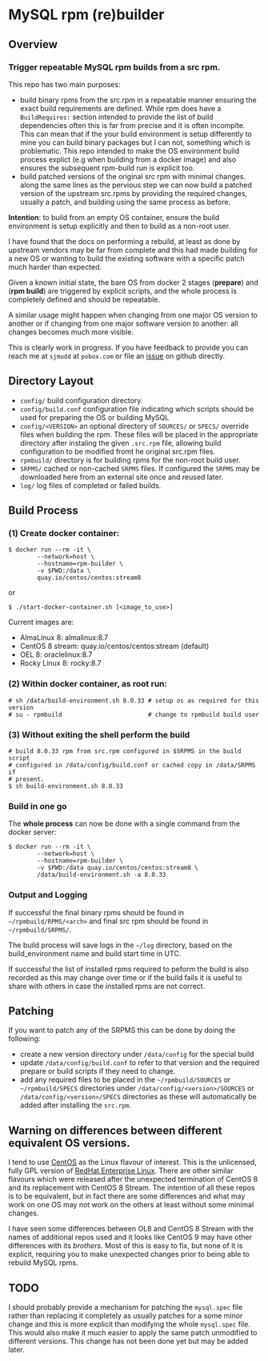 # MySQL rpm (re)builder

## Overview

### Trigger repeatable MySQL rpm builds from a src rpm.

This repo has two main purposes:
- build binary rpms from the src.rpm in a repeatable manner ensuring the
  exact build requirements are defined.
  While rpm does have a `BuildRequires:` section intended to provide the
  list of build dependencies often this is far from precise and it is
  often incomplte.  This can mean that if the your build environment is
  setup differently to mine you can build binary packages but I can not,
  something which is problematic.  This repo intended to make the OS
  environment build process explict (e.g when building from a docker
  image) and also ensures the subsequent rpm-build run is explicit too.
- build patched versions of the original src rpm with minimal changes.
  along the same lines as the pervious step we can now build a patched
  version of the upstream src.rpms by providing the required changes,
  usually a patch, and building using the same process as before.

**Intention**: to build from an empty OS container, ensure the build
environment is setup explicitly and then to build as a non-root user.

I have found that the docs on performing a rebuild, at least as done
by upstream vendors may be far from complete and this had made building
for a new OS or wanting to build the existing software with a specific
patch much harder than expected.

Given a known initial state, the bare OS from docker 2 stages (**prepare**)
and (**rpm build**) are triggered by explicit scripts, and the whole
process is completely defined and should be repeatable.

A similar usage might happen when changing from one major OS version to
another or if changing from one major software version to another: all
changes becomes much more visible.

This is clearly work in progress. If you have feedback to provide you
can reach me at `sjmudd` at `pobox.com` or file an [issue](https://github.com/sjmudd/mysql-rpm-builder/issues/new)
on github directly.

## Directory Layout

- `config/`           build configuration directory.
- `config/build.conf` configuration file indicating which scripts should be
                      used for preparing the OS or building MySQL
- `config/<VERSION>`  an optional directory of `SOURCES/` or `SPECS/` override
                      files when building the rpm. These files will be placed
                      in the appropriate directory after instaling the given
                      `.src.rpm` file, allowing build configuration to be
                      modified fromt he original src.rpm files.
- `rpmbuild/`         directory is for building rpms for the non-root build
                      user.
- `SRPMS/`            cached or non-cached `SRPMS` files. If configured the
                      `SRPMS` may be downloaded here from an external site once
                      and reused later.
- `log/`              log files of completed or failed builds.

## Build Process

### (1) Create docker container:

```
$ docker run --rm -it \
        --network=host \
        --hostname=rpm-builder \
        -v $PWD:/data \
        quay.io/centos/centos:stream8
```
or
```
$ ./start-docker-container.sh [<image_to_use>]
```

Current images are:
- AlmaLinux 8: almalinux:8.7
- CentOS 8 stream: quay.io/centos/centos:stream (default)
- OEL 8: oraclelinux:8.7
- Rocky Linux 8: rocky:8.7

### (2) Within docker container, as root run:

```
# sh /data/build-environment.sh 8.0.33 # setup os as required for this version
# su - rpmbuild                        # change to rpmbuild build user
```

### (3) Without exiting the shell perform the build

```
# build 8.0.33 rpm from src.rpm configured in $SRPMS in the build script
# configured in /data/config/build.conf or cached copy in /data/SRPMS if
# present.
$ sh build-environment.sh 8.0.33
```

### Build in one go

The **whole process** can now be done with a single command from the docker server:

```
$ docker run --rm -it \
        --network=host \
        --hostname=rpm-builder \
        -v $PWD:/data quay.io/centos/centos:stream8 \
        /data/build-environment.sh -a 8.0.33
```

### Output and Logging

If successful the final binary rpms should be found in
`~/rpmbuild/RPMS/<arch>` and final src rpm should be found in
`~/rpmbuild/SRPMS/`.

The build process will save logs in the `~/log` directory, based on the
build_environment name and build start time in UTC.

If successful the list of installed rpms required to peform the build
is also recorded as this may change over time or if the build fails it is
useful to share with others in case the installed rpms are not correct.

## Patching

If you want to patch any of the SRPMS this can be done by doing the
following:
- create a new version directory under `/data/config` for the special build
- update `/data/config/build.conf` to refer to that version and the required
  prepare or build scripts if they need to change.
- add any required files to be placed in the `~/rpmbuild/SOURCES` or
  `~/rpmbuild/SPECS` directories under `/data/config/<version>/SOURCES` or
  `/data/config/<version>/SPECS` directories as these will automatically
  be added after installing the `src.rpm`.

## Warning on differences between different equivalent OS versions.

I tend to use [CentOS](centos.org) as the Linux flavour of interest. This is the
unlicensed, fully GPL version of [RedHat Enterprise Linux](https://www.redhat.com/en/technologies/linux-platforms/enterprise-linux).
There are other similar flavours which were released after the unexpected termination of
CentOS 8 and its replacement with CentOS 8 Stream.  The intention of all
these repos is to be equivalent, but in fact there are some differences
and what may work on one OS may not work on the others at least without
some minimal changes.

I have seen some differences between OL8 and CentOS 8 Stream with the
names of additional repos used and it looks like CentOS 9 may have
other differences with its _brothers_.  Most of this is easy to fix,
but none of it is explicit, requiring you to make unexpected changes
prior to being able to rebuild MySQL rpms.

## TODO

I should probably provide a mechanism for patching the `mysql.spec`
file rather than replacing it completely as usually patches for a
some minor change and this is more explicit than modifying the whole
`mysql.spec` file.  This would also make it much easier to apply the same
patch unmodified to different versions.  This change has not been done
yet but may be added later.
